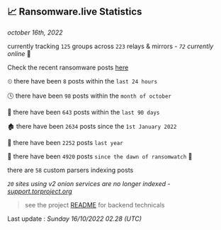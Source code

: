 
## 📈 Ransomware.live Statistics
_october 16th, 2022_

currently tracking `125` groups across `223` relays & mirrors - _`72` currently online_ 📡

Check the recent ransomware posts [here](https://www.ransomware.live/#/recentposts)


⏲ there have been `8` posts within the `last 24 hours`

🕓 there have been `98` posts within the `month of october`

📅 there have been `643` posts within the `last 90 days`

🏚 there have been `2634` posts since the `1st January 2022`

🚀 there have been `2252` posts `last year`

🦕 there have been `4920` posts `since the dawn of ransomwatch` 🐣

there are `58` custom parsers indexing posts

_`20` sites using v2 onion services are no longer indexed - [support.torproject.org](https://support.torproject.org/onionservices/v2-deprecation/)_

> see the project [README](https://github.com/jmousqueton/ransomwatch#readme) for backend technicals



Last update : _Sunday 16/10/2022 02.28 (UTC)_

